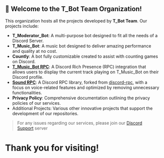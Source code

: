 ## 👋 Welcome to the T_Bot Team Organization!

This organization hosts all the projects developed by **T_Bot Team**. Our projects include:

- **T_Moderator_Bot**: A multi-purpose bot designed to fit all the needs of a Discord Server.
- **T_Music_Bot**: A music bot designed to deliver amazing performance and quality at no cost.
- **Countly**: A bot fully customizable created to assist with counting games on Discord.
- **[T_Music_Bot RPC](https://github.com/T-Bot-Team/t-music-bot-rpc)**: A Discord Rich Presence (RPC) integration that allows users to display the current track playing on T_Music_Bot on their Discord profile.
- **[Sound RPC](https://github.com/T-Bot-Team/SoundRPC)**: A Discord RPC library, forked from [discord-rpc](https://github.com/discordjs/RPC), with a focus on voice-related features and optimized by removing unnecessary functionalities.
- **Privacy Policy**: Comprehensive documentation outlining the privacy policies of our services.
- Additional Projects: Various other innovative projects that support the development of our repositories.

> For any issues regarding our services, please join our [Discord Support](https://discord.gg/FYzyYTX) server

# Thank you for visiting!
